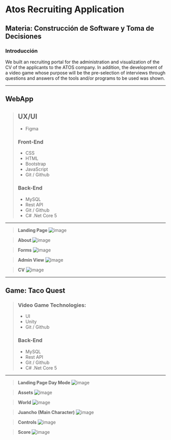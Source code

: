 # **Atos Recruiting Application**

## **Materia:** Construcción de Software y Toma de Decisiones

### Introducción

We built an recruiting portal for the administration and visualization of the CV of the applicants to the ATOS company. In addition, the development of a video game whose purpose will be the pre-selection of interviews through questions and answers of the tools and/or programs to be used was shown.

--- 


## WebApp
> ## **UX/UI**
> - Figma
>
> ### **Front-End**
> - CSS
> - HTML
> - Bootstrap
> - JavaScript
> - Git / Github
> 
>  ### **Back-End**
> - MySQL
> - Rest API
> - Git / Github
> - C# .Net Core 5

---

> **Landing Page**
> ![image](https://res.cloudinary.com/dxzqahpnn/image/upload/v1655196838/Landing_Page_zux3lu.png)

> **About**
> ![image](https://res.cloudinary.com/dxzqahpnn/image/upload/v1655197405/About_quabk9.png)

> **Forms**
> ![image](https://res.cloudinary.com/dxzqahpnn/image/upload/v1655196827/forms_tjobgx.png)

> **Admin View**
> ![image](https://res.cloudinary.com/dxzqahpnn/image/upload/v1655196826/AdminView_t6m1np.png)

> **CV**
>![image](https://res.cloudinary.com/dxzqahpnn/image/upload/v1655234094/CV_r9edio.png)

---

## Game: Taco Quest 

> ### **Video Game Technologies:**
> - UI
> - Unity
> - Git / Github
> 
> ### **Back-End**
> - MySQL
> - Rest API
> - Git / Github
> - C# .Net Core 5

---

>  **Landing Page Day Mode**
> ![image](https://res.cloudinary.com/dxzqahpnn/image/upload/v1655196216/gamestart_wwpfig.png)

>**Assets**
>![image](https://res.cloudinary.com/dxzqahpnn/image/upload/v1655197645/Sprites_vkbbfd.jpg)

>**World**
>![image](https://res.cloudinary.com/dxzqahpnn/image/upload/v1655198136/WhatsApp_Image_2022-06-14_at_4.10.42_AM_xrrtvl.jpg)

>**Juancho (Main Character)**
>![image](https://res.cloudinary.com/dxzqahpnn/image/upload/v1655197960/JUANCHO_ioqdnq.jpg)

>**Controls**
>![image](https://res.cloudinary.com/dxzqahpnn/image/upload/v1655198121/controls_sawfac.png)

>**Score**
>![image](https://res.cloudinary.com/dxzqahpnn/image/upload/v1655198127/score_o8htp1.png)
